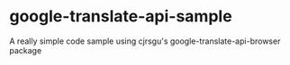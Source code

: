 # google-translate-api-sample

A really simple code sample using cjrsgu's google-translate-api-browser package
